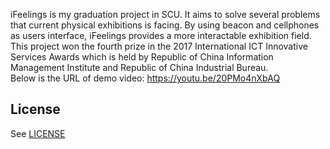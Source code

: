 iFeelings is my graduation project in SCU. It  aims to solve several problems that current physical exhibitions is facing. By using beacon and cellphones as users interface, iFeelings provides a more interactable exhibition field.<br />
This project won the fourth prize in the 2017 International ICT Innovative Services Awards which is held by Republic of China Information Management Institute and Republic of China Industrial Bureau. <br />
Below is the URL of demo video:
https://youtu.be/20PMo4nXbAQ

## License
See [LICENSE](LICENSE)
